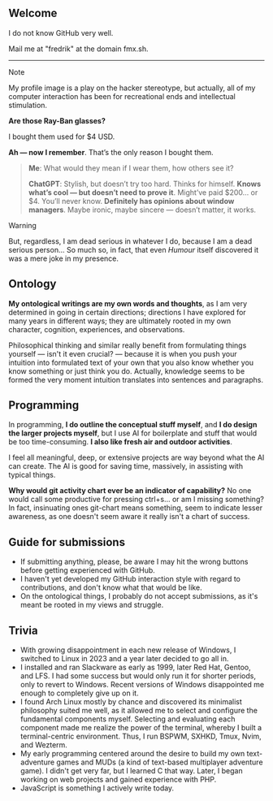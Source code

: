 ## Welcome

I do not know GitHub very well.

Mail me at "fredrik" at the domain fmx.sh.

---

> [!NOTE]
> My profile image is a play on the hacker stereotype, but actually, all of my computer interaction has been for recreational ends and intellectual stimulation.

**Are those Ray-Ban glasses?**

I bought them used for $4 USD.

**Ah — now I remember**. That’s the only reason I bought them.

> **Me**: What would they mean if I wear them, how others see it?
>
> **ChatGPT**: Stylish, but doesn’t try too hard. Thinks for himself. **Knows what’s cool — but doesn’t need to prove it**. Might’ve paid $200… or $4. You’ll never know. **Definitely has opinions about window managers**. Maybe ironic, maybe sincere — doesn’t matter, it works.

> [!WARNING]
> But, regardless, I am dead serious in whatever I do, because I am a dead serious person... So much so, in fact, that even _Humour_ itself discovered it was a mere joke in my presence.

## Ontology

**My ontological writings are my own words and thoughts**, as I am very determined in going in certain directions; directions I have explored for many years in different ways; they are ultimately rooted in my own character, cognition, experiences, and observations.

Philosophical thinking and similar really benefit from formulating things yourself — isn't it even crucial? — because it is when you push your intuition into formulated text of your own that you also know whether you know something or just think you do. Actually, knowledge seems to be formed the very moment intuition translates into sentences and paragraphs.

## Programming

In programming, **I do outline the conceptual stuff myself**, and **I do design the larger projects myself**, but I use AI for boilerplate and stuff that would be too time-consuming. **I also like fresh air and outdoor activities**.

I feel all meaningful, deep, or extensive projects are way beyond what the AI can create. The AI is good for saving time, massively, in assisting with typical things.

**Why would git activity chart ever be an indicator of capability?** No one would call some productive for pressing ctrl+s... or am I missing something? In fact, insinuating ones git-chart means something, seem to indicate lesser awareness, as one doesn't seem aware it really isn't a chart of success.



## Guide for submissions

- If submitting anything, please, be aware I may hit the wrong buttons before getting experienced with GitHub.
- I haven't yet developed my GitHub interaction style with regard to contributions, and don't know what that would be like.
- On the ontological things, I probably do not accept submissions, as it's meant be rooted in my views and struggle.

## Trivia

- With growing disappointment in each new release of Windows, I switched to Linux in 2023 and a year later decided to go all in.
- I installed and ran Slackware as early as 1999, later Red Hat, Gentoo, and LFS. I had some success but would only run it for shorter periods, only to revert to Windows. Recent versions of Windows disappointed me enough to completely give up on it.
- I found Arch Linux mostly by chance and discovered its minimalist philosophy suited me well, as it allowed me to select and configure the fundamental components myself. Selecting and evaluating each component made me realize the power of the terminal, whereby I built a terminal-centric environment. Thus, I run BSPWM, SXHKD, Tmux, Nvim, and Wezterm.
- My early programming centered around the desire to build my own text-adventure games and MUDs (a kind of text-based multiplayer adventure game). I didn't get very far, but I learned C that way. Later, I began working on web projects and gained experience with PHP.
- JavaScript is something I actively write today.
